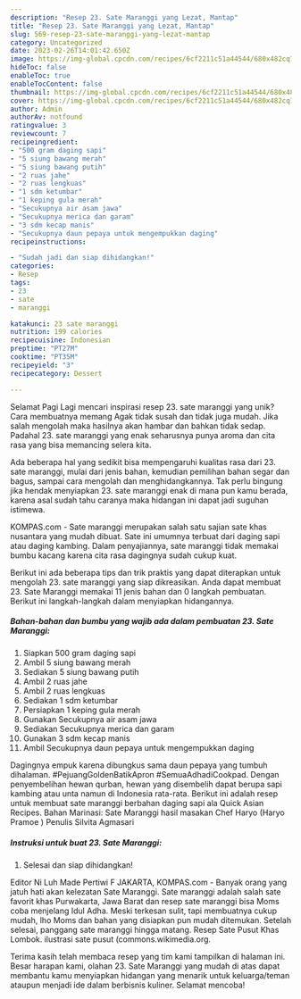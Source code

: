 ```yaml
---
description: "Resep 23. Sate Maranggi yang Lezat, Mantap"
title: "Resep 23. Sate Maranggi yang Lezat, Mantap"
slug: 569-resep-23-sate-maranggi-yang-lezat-mantap
category: Uncategorized
date: 2023-02-26T14:01:42.650Z
image: https://img-global.cpcdn.com/recipes/6cf2211c51a44544/680x482cq70/23-sate-maranggi-foto-resep-utama.jpg
hideToc: false
enableToc: true
enableTocContent: false
thumbnail: https://img-global.cpcdn.com/recipes/6cf2211c51a44544/680x482cq70/23-sate-maranggi-foto-resep-utama.jpg
cover: https://img-global.cpcdn.com/recipes/6cf2211c51a44544/680x482cq70/23-sate-maranggi-foto-resep-utama.jpg
author: Admin
authorAv: notfound
ratingvalue: 3
reviewcount: 7
recipeingredient:
- "500 gram daging sapi"
- "5 siung bawang merah"
- "5 siung bawang putih"
- "2 ruas jahe"
- "2 ruas lengkuas"
- "1 sdm ketumbar"
- "1 keping gula merah"
- "Secukupnya air asam jawa"
- "Secukupnya merica dan garam"
- "3 sdm kecap manis"
- "Secukupnya daun pepaya untuk mengempukkan daging"
recipeinstructions:

- "Sudah jadi dan siap dihidangkan!"
categories:
- Resep
tags:
- 23
- sate
- maranggi

katakunci: 23 sate maranggi 
nutrition: 199 calories
recipecuisine: Indonesian
preptime: "PT27M"
cooktime: "PT35M"
recipeyield: "3"
recipecategory: Dessert

---
```



Selamat Pagi Lagi mencari inspirasi resep 23. sate maranggi yang unik? Cara membuatnya memang Agak tidak susah dan tidak juga mudah. Jika salah mengolah maka hasilnya akan hambar dan bahkan tidak sedap. Padahal 23. sate maranggi yang enak seharusnya punya aroma dan cita rasa yang bisa memancing selera kita.


Ada beberapa hal yang sedikit bisa mempengaruhi kualitas rasa dari 23. sate maranggi, mulai dari jenis bahan, kemudian pemilihan bahan segar dan bagus, sampai cara mengolah dan menghidangkannya. Tak perlu bingung jika hendak menyiapkan 23. sate maranggi enak di mana pun kamu berada, karena asal sudah tahu caranya maka hidangan ini dapat jadi suguhan istimewa.

KOMPAS.com - Sate maranggi merupakan salah satu sajian sate khas nusantara yang mudah dibuat. Sate ini umumnya terbuat dari daging sapi atau daging kambing. Dalam penyajiannya, sate maranggi tidak memakai bumbu kacang karena cita rasa dagingnya sudah cukup kuat.


Berikut ini ada beberapa tips dan trik praktis yang dapat diterapkan untuk mengolah 23. sate maranggi yang siap dikreasikan. Anda dapat membuat 23. Sate Maranggi memakai 11 jenis bahan dan 0 langkah pembuatan. Berikut ini langkah-langkah dalam menyiapkan hidangannya.

<!--inarticleads1-->

##### Bahan-bahan dan bumbu yang wajib ada dalam pembuatan 23. Sate Maranggi:

1. Siapkan 500 gram daging sapi
1. Ambil 5 siung bawang merah
1. Sediakan 5 siung bawang putih
1. Ambil 2 ruas jahe
1. Ambil 2 ruas lengkuas
1. Sediakan 1 sdm ketumbar
1. Persiapkan 1 keping gula merah
1. Gunakan Secukupnya air asam jawa
1. Sediakan Secukupnya merica dan garam
1. Gunakan 3 sdm kecap manis
1. Ambil Secukupnya daun pepaya untuk mengempukkan daging


Dagingnya empuk karena dibungkus sama daun pepaya yang tumbuh dihalaman. #PejuangGoldenBatikApron #SemuaAdhadiCookpad. Dengan penyembelihan hewan qurban, hewan yang disembelih dapat berupa sapi kambing atau unta namun di Indonesia rata-rata. Berikut ini adalah resep untuk membuat sate maranggi berbahan daging sapi ala Quick Asian Recipes. Bahan Marinasi: Sate Maranggi hasil masakan Chef Haryo (Haryo Pramoe ) Penulis Silvita Agmasari 

<!--inarticleads2-->

##### Instruksi untuk buat 23. Sate Maranggi:


1. Selesai dan siap dihidangkan!

Editor Ni Luh Made Pertiwi F JAKARTA, KOMPAS.com - Banyak orang yang jatuh hati akan kelezatan Sate Maranggi. Sate maranggi adalah salah sate favorit khas Purwakarta, Jawa Barat dan resep sate maranggi bisa Moms coba menjelang Idul Adha. Meski terkesan sulit, tapi membuatnya cukup mudah, lho Moms dan bahan yang disiapkan pun mudah ditemukan. Setelah selesai, panggang sate maranggi hingga matang. Resep Sate Pusut Khas Lombok. ilustrasi sate pusut (commons.wikimedia.org. 

Terima kasih telah membaca resep yang tim kami tampilkan di halaman ini. Besar harapan kami, olahan 23. Sate Maranggi yang mudah di atas dapat membantu kamu menyiapkan hidangan yang menarik untuk keluarga/teman ataupun menjadi ide dalam berbisnis kuliner. Selamat mencoba!
